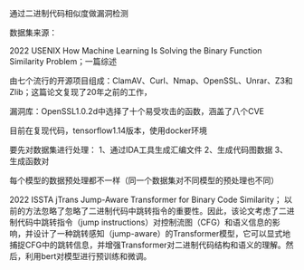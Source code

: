 通过二进制代码相似度做漏洞检测

数据集来源：

2022 USENIX How Machine Learning Is Solving the Binary Function Similarity Problem；一篇综述

由七个流行的开源项目组成：ClamAV、Curl、Nmap、OpenSSL、Unrar、Z3和Zlib；这篇论文复现了20年之前的工作，

漏洞库：OpenSSL1.0.2d中选择了十个易受攻击的函数，涵盖了八个CVE


目前在复现代码，tensorflow1.14版本，使用docker环境

要先对数据集进行处理：
1、通过IDA工具生成汇编文件
2、生成代码图数据
3、生成函数对

每个模型的数据预处理都不一样（同一个数据集对不同模型的预处理也不同）

2022 ISSTA jTrans Jump-Aware Transformer for Binary Code Similarity；
以前的方法忽略了忽略了二进制代码中跳转指令的重要性。因此，该论文考虑了二进制代码中跳转指令（jump instructions）对控制流图（CFG）和语义信息的影响，并设计了一种跳转感知（jump-aware）的Transformer模型，它可以显式地捕捉CFG中的跳转信息，并增强Transformer对二进制代码结构和语义的理解。然后，利用bert对模型进行预训练和微调。


